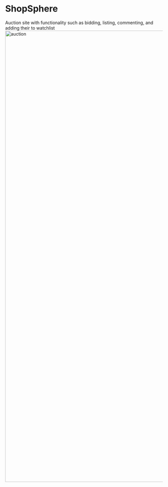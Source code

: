 # ShopSphere
Auction site with functionality such as bidding, listing, commenting, and adding their to watchlist
<img width="1440" alt="auction" src="https://github.com/edwardzh976/Auction-site/assets/84339439/a995023b-bdf9-47ba-853e-2c8c2d1dbb6a">
